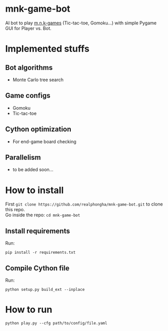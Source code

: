 # mnk-game-bot
AI bot to play [m,n,k-games](https://en.wikipedia.org/wiki/M,n,k-game) (Tic-tac-toe, Gomoku...) with simple Pygame GUI for Player vs. Bot.

# Implemented stuffs
## Bot algorithms
* Monte Carlo tree search
## Game configs
* Gomoku
* Tic-tac-toe
## Cython optimization
* For end-game board checking
## Parallelism
* to be added soon...

# How to install
First `git clone https://github.com/realphongha/mnk-game-bot.git` to clone this repo.  
Go inside the repo: `cd mnk-game-bot`

## Install requirements
Run:
```
pip install -r requirements.txt
```

## Compile Cython file
Run:
```
python setup.py build_ext --inplace 
```

# How to run
```
python play.py --cfg path/to/config/file.yaml
```


